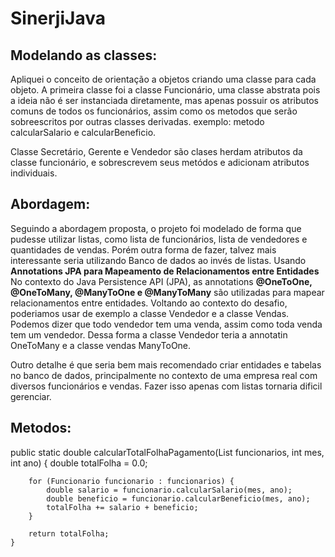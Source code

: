 # SinerjiJava
## Modelando as classes:
Apliquei o conceito de orientação a objetos criando uma classe para cada objeto. A primeira classe foi a classe Funcionário, uma classe abstrata pois a ideia não é ser instanciada diretamente,
mas apenas possuir os atributos comuns de todos os funcionários, assim como os metodos que serão sobreescritos por outras classes derivadas. exemplo: metodo  calcularSalario e calcularBeneficio. 

Classe Secretário, Gerente e Vendedor são clases herdam atributos da classe funcionário, e sobrescrevem seus metódos e adicionam atributos individuais. 

## Abordagem:
Seguindo a abordagem proposta, o projeto foi modelado de forma que pudesse utilizar listas, como lista de funcionários, lista de vendedores e quantidades de vendas. Porém outra forma de fazer, talvez mais interessante seria utilizando Banco de dados ao invés de listas. Usando **Annotations JPA para Mapeamento de Relacionamentos entre Entidades** No contexto do Java Persistence API (JPA), as annotations **@OneToOne, @OneToMany, @ManyToOne e @ManyToMany** são utilizadas para mapear relacionamentos entre entidades. Voltando ao contexto do desafio,  poderiamos usar de exemplo a classe Vendedor e a classe Vendas. Podemos dizer que todo vendedor tem uma venda, assim como toda venda tem um vendedor. Dessa forma a classe Vendedor teria a annotatin OneToMany e a classe vendas ManyToOne. 

Outro detalhe é que seria bem mais recomendado criar entidades e tabelas no banco de dados, principalmente no contexto de uma empresa real com diversos funcionários e vendas. Fazer isso apenas com listas tornaria dificil gerenciar. 

## Metodos:

public static double calcularTotalFolhaPagamento(List<Funcionario> funcionarios, int mes, int ano) {
        double totalFolha = 0.0;

        for (Funcionario funcionario : funcionarios) {
            double salario = funcionario.calcularSalario(mes, ano);
            double beneficio = funcionario.calcularBeneficio(mes, ano);
            totalFolha += salario + beneficio;
        }

        return totalFolha;
    }
